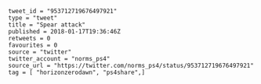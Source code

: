 ```
tweet_id = "953712719676497921"
type = "tweet"
title = "Spear attack"
published = 2018-01-17T19:36:46Z
retweets = 0
favourites = 0
source = "twitter"
twitter_account = "norms_ps4"
source_url = "https://twitter.com/norms_ps4/status/953712719676497921"
tag = [ "horizonzerodawn", "ps4share",]
```

<p class='image'><img src='http://mnf.m17s.net/2018/01/17/DTxEqZfWsAMec5y.jpg' alt=''></p>


